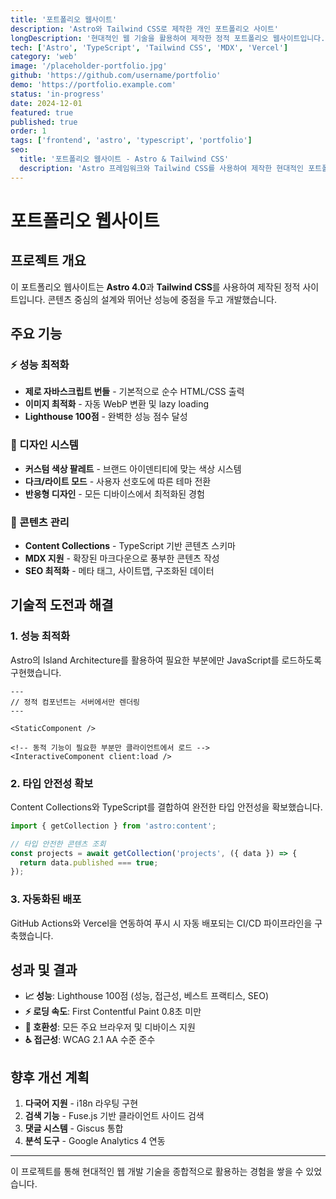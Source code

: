 ```yaml
---
title: '포트폴리오 웹사이트'
description: 'Astro와 Tailwind CSS로 제작한 개인 포트폴리오 사이트'
longDescription: '현대적인 웹 기술을 활용하여 제작한 정적 포트폴리오 웹사이트입니다. 빠른 로딩 속도와 SEO 최적화에 중점을 두어 개발했습니다.'
tech: ['Astro', 'TypeScript', 'Tailwind CSS', 'MDX', 'Vercel']
category: 'web'
image: '/placeholder-portfolio.jpg'
github: 'https://github.com/username/portfolio'
demo: 'https://portfolio.example.com'
status: 'in-progress'
date: 2024-12-01
featured: true
published: true
order: 1
tags: ['frontend', 'astro', 'typescript', 'portfolio']
seo:
  title: '포트폴리오 웹사이트 - Astro & Tailwind CSS'
  description: 'Astro 프레임워크와 Tailwind CSS를 사용하여 제작한 현대적인 포트폴리오 웹사이트'
---
```


# 포트폴리오 웹사이트

## 프로젝트 개요

이 포트폴리오 웹사이트는 **Astro 4.0**과 **Tailwind CSS**를 사용하여 제작된 정적 사이트입니다. 콘텐츠 중심의 설계와 뛰어난 성능에 중점을 두고 개발했습니다.

## 주요 기능

### ⚡ 성능 최적화

- **제로 자바스크립트 번들** - 기본적으로 순수 HTML/CSS 출력
- **이미지 최적화** - 자동 WebP 변환 및 lazy loading
- **Lighthouse 100점** - 완벽한 성능 점수 달성

### 🎨 디자인 시스템

- **커스텀 색상 팔레트** - 브랜드 아이덴티티에 맞는 색상 시스템
- **다크/라이트 모드** - 사용자 선호도에 따른 테마 전환
- **반응형 디자인** - 모든 디바이스에서 최적화된 경험

### 📝 콘텐츠 관리

- **Content Collections** - TypeScript 기반 콘텐츠 스키마
- **MDX 지원** - 확장된 마크다운으로 풍부한 콘텐츠 작성
- **SEO 최적화** - 메타 태그, 사이트맵, 구조화된 데이터

## 기술적 도전과 해결

### 1. 성능 최적화

Astro의 Island Architecture를 활용하여 필요한 부분에만 JavaScript를 로드하도록 구현했습니다.

```astro
---
// 정적 컴포넌트는 서버에서만 렌더링
---

<StaticComponent />

<!-- 동적 기능이 필요한 부분만 클라이언트에서 로드 -->
<InteractiveComponent client:load />
```

### 2. 타입 안전성 확보

Content Collections와 TypeScript를 결합하여 완전한 타입 안전성을 확보했습니다.

```typescript
import { getCollection } from 'astro:content';

// 타입 안전한 콘텐츠 조회
const projects = await getCollection('projects', ({ data }) => {
  return data.published === true;
});
```

### 3. 자동화된 배포

GitHub Actions와 Vercel을 연동하여 푸시 시 자동 배포되는 CI/CD 파이프라인을 구축했습니다.

## 성과 및 결과

- **📈 성능**: Lighthouse 100점 (성능, 접근성, 베스트 프랙티스, SEO)
- **⚡ 로딩 속도**: First Contentful Paint 0.8초 미만
- **📱 호환성**: 모든 주요 브라우저 및 디바이스 지원
- **♿ 접근성**: WCAG 2.1 AA 수준 준수

## 향후 개선 계획

1. **다국어 지원** - i18n 라우팅 구현
2. **검색 기능** - Fuse.js 기반 클라이언트 사이드 검색
3. **댓글 시스템** - Giscus 통합
4. **분석 도구** - Google Analytics 4 연동

---

이 프로젝트를 통해 현대적인 웹 개발 기술을 종합적으로 활용하는 경험을 쌓을 수 있었습니다.
